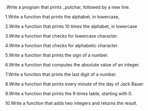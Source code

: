 .Write a program that prints _putchar, followed by a new line.

1.Write a function that prints the alphabet, in lowercase,

2.Write a function that prints 10 times the alphabet, in lowercase

3.Write a function that checks for lowercase character.

4.Write a function that checks for alphabetic character.

5.Write a function that prints the sign of a number.

6.Write a function that computes the absolute value of an integer.

7.Write a function that prints the last digit of a number.

8.Write a function that prints every minute of the day of Jack Bauer

9.Write a function that prints the 9 times table, starting with 0.

10.Write a function that adds two integers and returns the result.

